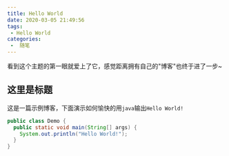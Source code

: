 ```yaml
---
title: Hello World
date: 2020-03-05 21:49:56
tags:
 - Hello World
categories:
 -  随笔
---
```

<!-- more -->

看到这个主题的第一眼就爱上了它，感觉距离拥有自己的"博客"也终于进了一步~



## 这里是标题

这是一篇示例博客，下面演示如何愉快的用`java`输出`Hello World!`


```java
public class Demo {
  public static void main(String[] args) {
    System.out.println("Hello World!");
  }
}	
```
